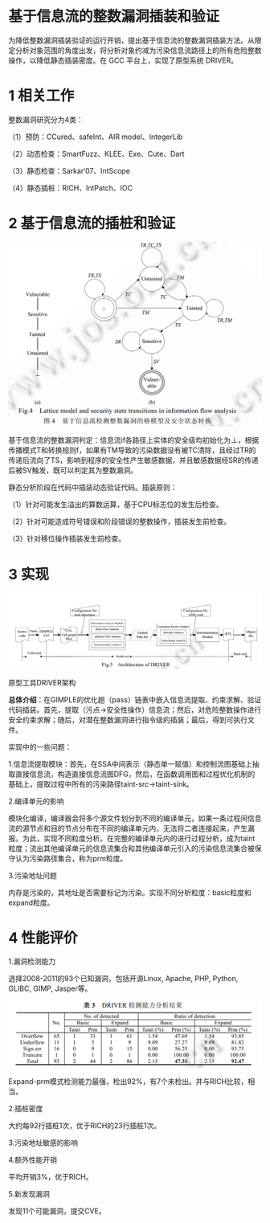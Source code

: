 基于信息流的整数漏洞插装和验证
==============================

为降低整数漏洞插装验证的运行开销，提出基于信息流的整数漏洞插装方法。从限定分析对象范围的角度出发，将分析对象约减为污染信息流路径上的所有危险整数操作，以降低静态插装密度。在
GCC 平台上，实现了原型系统 DRIVER。

1 相关工作
==========

整数漏洞研究分为4类：

（1）预防：CCured、safeInt、AIR model、IntegerLib

（2）动态检查：SmartFuzz、KLEE、Exe、Cute、Dart

（3）静态检查：Sarkar‘07、IntScope

（4）静态插桩：RICH、IntPatch、IOC

2 基于信息流的插桩和验证
========================

![](media/d09e6ed1fbcb23f3474bdca20bfc124f.png)

基于信息流的整数漏洞判定：信息流if各路径上实体的安全级均初始化为⊥，根据传播模式T和转换规则f，如果有TM导致的污染数据没有被TC清除，且经过TR的传递后流向了TS，影响到程序的安全性产生敏感数据，并且敏感数据经SR的传递后被SV触发，既可以判定其为整数漏洞。

静态分析阶段在代码中插装动态验证代码。插装原则：

（1）针对可能发生溢出的算数运算，基于CPU标志位的发生后检查。

（2）针对可能造成符号错误和阶段错误的整数操作，插装发生前检查。

（3）针对移位操作插装发生前检查。

3 实现
======

![](media/7629fbcafa18562ec8afd8d17084c9a9.png)

原型工具DRIVER架构

**总体介绍**：在GIMPLE的优化趟（pass）链表中嵌入信息流提取、约束求解、验证代码插装。首先，提取（污点-\>安全性操作）信息流；然后，对危险整数操作进行安全约束求解；随后，对潜在整数漏洞进行指令级的插装；最后，得到可执行文件。

实现中的一些问题：

1.信息流提取模块：首先，在SSA中间表示（静态单一赋值）和控制流图基础上抽取直接信息流，构造直接信息流图DFG，然后，在函数调用图和过程优化机制的基础上，提取过程中所有的污染路径taint-src-\>taint-sink。

2.编译单元的影响

模块化编译，编译器会将多个源文件划分到不同的编译单元，如果一条过程间信息流的源节点和目的节点分布在不同的编译单元内，无法将二者连接起来，产生漏报。为此，实现不同粒度分析。在完整的编译单元内的进行过程分析，成为taint粒度；流出其他编译单元的信息流集合和其他编译单元引入的污染信息流集合被保守认为污染路径集合，称为prm粒度。

3.污染地址问题

内存是污染的，其地址是否需要标记为污染。实现不同分析粒度：basic粒度和expand粒度。

4 性能评价
==========

1.漏洞检测能力

选择2008-2011的93个已知漏洞，包括开源Linux, Apache, PHP, Python, GLIBC, GIMP,
Jasper等。

![](media/2022385f1a2c946ee67839e549d58980.png)

Expand-prm模式检测能力最强，检出92%，有7个未检出。并与RICH比较，相当。

2.插桩密度

大约每92行插桩1次，优于RICH的23行插桩1次。

3.污染地址敏感的影响

4.额外性能开销

平均开销3%，优于RICH。

5.新发现漏洞

发现11个可能漏洞，提交CVE。

